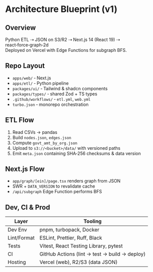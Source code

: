# Architecture Blueprint (v1)

## Overview
Python ETL ⇢ JSON on S3/R2 ⇢ Next.js 14 (React 19) ⇢ react‑force‑graph‑2d  
Deployed on Vercel with Edge Functions for subgraph BFS.

## Repo Layout
- `apps/web/` ‑ Next.js  
- `apps/etl/` ‑ Python pipeline  
- `packages/ui/` ‑ Tailwind & shadcn components  
- `packages/types/` ‑ shared Zod + TS types  
- `.github/workflows/` ‑ `etl.yml`, `web.yml`  
- `turbo.json` ‑ monorepo orchestration

## ETL Flow
1. Read CSVs → pandas  
2. Build `nodes.json`, `edges.json`  
3. Compute `govt_amt_by_org.json`  
4. Upload to `s3://<bucket>/data/` with versioned paths  
5. Emit `meta.json` containing SHA‑256 checksums & data version

## Next.js Flow
- `app/graph/[ein]/page.tsx` renders graph from JSON  
- SWR + `DATA_VERSION` to revalidate cache  
- `/api/subgraph` Edge Function performs BFS

## Dev, CI & Prod
| Layer    | Tooling                                                       |
|----------|---------------------------------------------------------------|
| Dev Env  | pnpm, turbopack, Docker                                       |
| Lint/Format | ESLint, Prettier, Ruff, Black                             |
| Tests    | Vitest, React Testing Library, pytest                         |
| CI       | GitHub Actions (lint → test → build → deploy)                 |
| Hosting  | Vercel (web), R2/S3 (data JSON)                               |